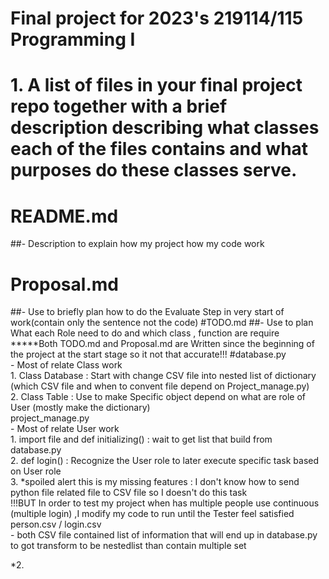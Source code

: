 # Final project for 2023's 219114/115 Programming I
# 1. A list of files in your final project repo together with a brief description describing what classes each of the files contains and what purposes do these classes serve.

# README.md
##- Description to explain how my project how my code work
# Proposal.md
##- Use to briefly plan how to do the Evaluate Step in very start of work(contain only the sentence not the code)
#TODO.md
##- Use to plan What each Role need to do and which class , function are require
<br>*****Both TODO.md and Proposal.md are Written since the beginning of the project at the start stage so it not that accurate!!!
#database.py
<br>    - Most of relate Class work 
<br>      1. Class Database : Start with change CSV file into nested list of dictionary (which CSV file and when to convent file depend on Project_manage.py)
<br>      2. Class Table : Use to make Specific object depend on what are role of User (mostly make the dictionary)
<br>  project_manage.py
<br>    - Most of relate User work
<br>      1. import file and def initializing() : wait to get list that build from database.py 
<br>      2. def login() : Recognize the User role to later execute specific task based on User role
<br>      3. *spoiled alert this is my missing features : I don't know how to send python file related file to CSV file so I doesn't do this task
<br>        !!!BUT In order to test my project when has multiple people use continuous (multiple login) ,I modify my code to run until the Tester feel satisfied
<br>  person.csv / login.csv
<br>    - both CSV file contained list of information that will end up in database.py to got transform to be nestedlist than contain multiple set

*2.

